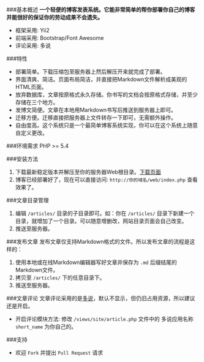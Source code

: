 ###基本概述
**一个轻便的博客发表系统。它能非常简单的帮你部署你自己的博客并能很好的保证你的劳动成果不会遗失。**
* 框架采用: Yii2
* 前端采用: Bootstrap/Font Awesome
* 评论采用: 多说

###特性
* 部署简单。下载压缩包至服务器上然后解压开来就完成了部署。
* 界面清爽、简洁。页面布局简洁，并直接把Markdown文件解析成美观的HTML页面。
* 放弃数据库，文章按原格式永久存储。你书写的文档会按原格式存储，并至少存储在三个地方。
* 发博文简便。文章在本地用Markdown书写后推送到服务器上即可。
* 迁移方便。迁移直接把服务器上文件转存一下即可，无需额外操作。
* 自由度高。这个系统只是一个最简单博客系统实现，你可以在这个系统上随意自定义更改。

###环境需求
PHP >= 5.4

###安装方法
1. 下载最新稳定版本并解压至你的服务器Web根目录。[下载页面](https://github.com/waltye/blog/releases "Download blog")
2. 博客已经部署好了，现在可以直接访问: `http://你的域名/web/index.php` 查看效果了。

###文章目录管理
1. 编辑 `/articles/` 目录的子目录即可。如：你在 `/articles/` 目录下新建一个目录，就增加了一个目录。可以随意增删改，网站目录页面会自己改变。
2. 推送至服务器。

###发布文章
发布文章仅支持Markdown格式的文件。所以发布文章的流程是这样的：
1. 使用本地或在线Markdown编辑器写好文章并保存为 `.md` 后缀结尾的Markdown文件。
2. 拷贝至 `/articles/` 下的任意目录下。
3. 推送至服务器。

###文章评论
文章评论采用的是[多说](http://www.duoshuo.com/)，默认不显示，但仍旧占用资源，所以建议还是开启。
* 开启评论模块方法: 修改 `/views/site/article.php` 文件中的 多说应用名称 `short_name` 为你自己的。


###支持
* 欢迎 `Fork` 并提出 `Pull Request` 请求
